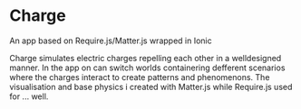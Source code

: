 # Charge
An app based on Require.js/Matter.js wrapped in Ionic

Charge simulates electric charges repelling each other in a welldesigned manner. In the app on can switch worlds containering defferent scenarios where the charges interact to create patterns and phenomenons. The visualisation and base physics i created with Matter.js while Require.js used for ... well.
